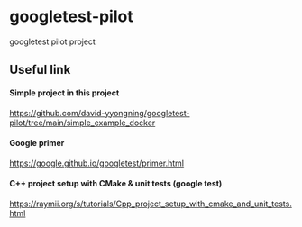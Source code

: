 # googletest-pilot
googletest pilot project


## 


## Useful link

#### Simple project in this project
https://github.com/david-yyongning/googletest-pilot/tree/main/simple_example_docker

#### Google primer
https://google.github.io/googletest/primer.html

####  C++ project setup with CMake & unit tests (google test)

https://raymii.org/s/tutorials/Cpp_project_setup_with_cmake_and_unit_tests.html
